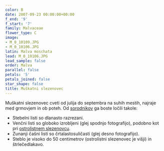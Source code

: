 ```yaml
---
color: B
date: 2007-09-23 00:00:00+00:00
f_end: '9'
f_start: '7'
family: Malvaceae
flower_type: C
image:
- M_0_10109.JPG
- M_0_10106.JPG
latin: Malva moschata
lead: M_0_10106.JPG
lead_sample: false
order: Malva
parallel: false
petals: '5'
petals_joined: false
star_shape: false
title: Muškatni slezenovec
---
```

Muškatni slezenovec cveti od julija do septembra na suhih mestih, najraje med grmovjem in ob poteh. Od [sorodnikov](../family/malvaceae/) ga boste ločili takole:

-   Stebelni listi so dlanasto razrezani.
-   Venčni listi so globoko izrobljeni (glej spodnjo fotografijo), podobno kot pri [ostrolistnem slezenovcu](../malvaalcea/).
-   Zunanji čašni listi so črtalastosuličasti (glej desno fotografijo).
-   Steblo je visoko do 50 centimetrov (ostrolistni slezenovec je višji) in štrlečedlakavo.
